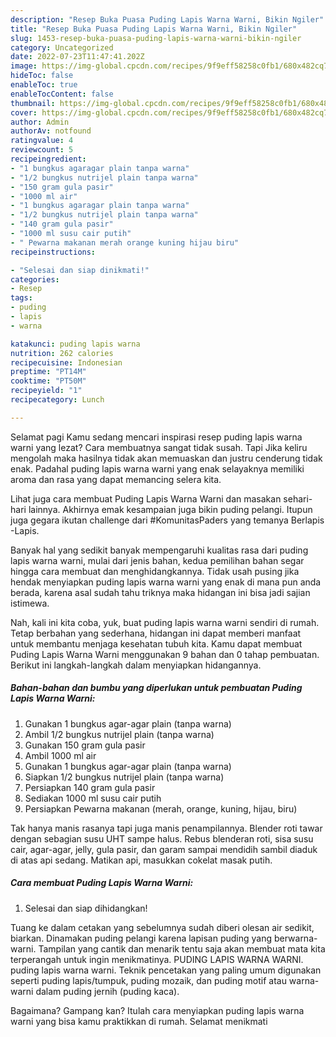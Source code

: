 ```yaml
---
description: "Resep Buka Puasa Puding Lapis Warna Warni, Bikin Ngiler"
title: "Resep Buka Puasa Puding Lapis Warna Warni, Bikin Ngiler"
slug: 1453-resep-buka-puasa-puding-lapis-warna-warni-bikin-ngiler
category: Uncategorized
date: 2022-07-23T11:47:41.202Z
image: https://img-global.cpcdn.com/recipes/9f9eff58258c0fb1/680x482cq70/puding-lapis-warna-warni-foto-resep-utama.jpg
hideToc: false
enableToc: true
enableTocContent: false
thumbnail: https://img-global.cpcdn.com/recipes/9f9eff58258c0fb1/680x482cq70/puding-lapis-warna-warni-foto-resep-utama.jpg
cover: https://img-global.cpcdn.com/recipes/9f9eff58258c0fb1/680x482cq70/puding-lapis-warna-warni-foto-resep-utama.jpg
author: Admin
authorAv: notfound
ratingvalue: 4
reviewcount: 5
recipeingredient:
- "1 bungkus agaragar plain tanpa warna"
- "1/2 bungkus nutrijel plain tanpa warna"
- "150 gram gula pasir"
- "1000 ml air"
- "1 bungkus agaragar plain tanpa warna"
- "1/2 bungkus nutrijel plain tanpa warna"
- "140 gram gula pasir"
- "1000 ml susu cair putih"
- " Pewarna makanan merah orange kuning hijau biru"
recipeinstructions:

- "Selesai dan siap dinikmati!"
categories:
- Resep
tags:
- puding
- lapis
- warna

katakunci: puding lapis warna 
nutrition: 262 calories
recipecuisine: Indonesian
preptime: "PT14M"
cooktime: "PT50M"
recipeyield: "1"
recipecategory: Lunch

---
```



Selamat pagi Kamu sedang mencari inspirasi resep puding lapis warna warni yang lezat? Cara membuatnya sangat tidak susah. Tapi Jika keliru mengolah maka hasilnya tidak akan memuaskan dan justru cenderung tidak enak. Padahal puding lapis warna warni yang enak selayaknya memiliki aroma dan rasa yang dapat memancing selera kita.


Lihat juga cara membuat Puding Lapis Warna Warni dan masakan sehari-hari lainnya. Akhirnya emak kesampaian juga bikin puding pelangi. Itupun juga gegara ikutan challenge dari #KomunitasPaders yang temanya Berlapis -Lapis.

Banyak hal yang sedikit banyak mempengaruhi kualitas rasa dari puding lapis warna warni, mulai dari jenis bahan, kedua pemilihan bahan segar hingga cara membuat dan menghidangkannya. Tidak usah pusing jika hendak menyiapkan puding lapis warna warni yang enak di mana pun anda berada, karena asal sudah tahu triknya maka hidangan ini bisa jadi sajian istimewa.


Nah, kali ini kita coba, yuk, buat puding lapis warna warni sendiri di rumah. Tetap berbahan yang sederhana, hidangan ini dapat memberi manfaat untuk membantu menjaga kesehatan tubuh kita. Kamu dapat membuat Puding Lapis Warna Warni menggunakan 9 bahan dan 0 tahap pembuatan. Berikut ini langkah-langkah dalam menyiapkan hidangannya.

<!--inarticleads1-->

##### Bahan-bahan dan bumbu yang diperlukan untuk pembuatan Puding Lapis Warna Warni:

1. Gunakan 1 bungkus agar-agar plain (tanpa warna)
1. Ambil 1/2 bungkus nutrijel plain (tanpa warna)
1. Gunakan 150 gram gula pasir
1. Ambil 1000 ml air
1. Gunakan 1 bungkus agar-agar plain (tanpa warna)
1. Siapkan 1/2 bungkus nutrijel plain (tanpa warna)
1. Persiapkan 140 gram gula pasir
1. Sediakan 1000 ml susu cair putih
1. Persiapkan  Pewarna makanan (merah, orange, kuning, hijau, biru)


Tak hanya manis rasanya tapi juga manis penampilannya. Blender roti tawar dengan sebagian susu UHT sampe halus. Rebus blenderan roti, sisa susu cair, agar-agar, jelly, gula pasir, dan garam sampai mendidih sambil diaduk di atas api sedang. Matikan api, masukkan cokelat masak putih. 

<!--inarticleads2-->

##### Cara membuat Puding Lapis Warna Warni:


1. Selesai dan siap dihidangkan!

Tuang ke dalam cetakan yang sebelumnya sudah diberi olesan air sedikit, biarkan. Dinamakan puding pelangi karena lapisan puding yang berwarna-warni. Tampilan yang cantik dan menarik tentu saja akan membuat mata kita terperangah untuk ingin menikmatinya. PUDING LAPIS WARNA WARNI. puding lapis warna warni. Teknik pencetakan yang paling umum digunakan seperti puding lapis/tumpuk, puding mozaik, dan puding motif atau warna-warni dalam puding jernih (puding kaca). 

Bagaimana? Gampang kan? Itulah cara menyiapkan puding lapis warna warni yang bisa kamu praktikkan di rumah. Selamat menikmati
